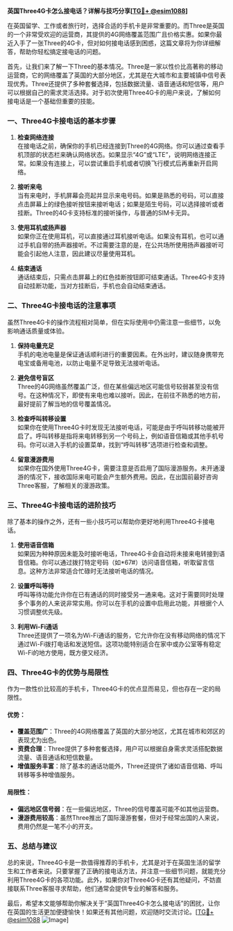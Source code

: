 **英国Three4G卡怎么接电话？详解与技巧分享[[TG💪+ @esim1088](https://t.me/s/esim1088)]**

在英国留学、工作或者旅行时，选择合适的手机卡是非常重要的。而Three是英国的一个非常受欢迎的运营商，其提供的4G网络覆盖范围广且价格实惠。如果你最近入手了一张Three的4G卡，但对如何接电话感到困惑，这篇文章将为你详细解答，帮助你轻松搞定接电话的问题。

首先，让我们来了解一下Three的基本情况。Three是一家以性价比高著称的移动运营商，它的网络覆盖了英国的大部分地区，尤其是在大城市和主要城镇中信号表现优秀。Three还提供了多种套餐选择，包括数据流量、语音通话和短信等，用户可以根据自己的需求灵活选择。对于初次使用Three4G卡的用户来说，了解如何接电话是一个基础但重要的技能。

### **一、Three4G卡接电话的基本步骤**

1. **检查网络连接**  
   在接电话之前，确保你的手机已经连接到Three的4G网络。你可以通过查看手机顶部的状态栏来确认网络状态。如果显示“4G”或“LTE”，说明网络连接正常。如果没有连接上，可以尝试重启手机或者切换飞行模式后再重新开启网络。

2. **接听来电**  
   当有来电时，手机屏幕会亮起并显示来电号码。如果是熟悉的号码，可以直接点击屏幕上的绿色接听按钮来接听电话；如果是陌生号码，可以选择接听或者挂断。Three的4G卡支持标准的接听操作，与普通的SIM卡无异。

3. **使用耳机或扬声器**  
   如果你正在使用耳机，可以直接通过耳机接听电话。如果没有耳机，也可以通过手机自带的扬声器接听。不过需要注意的是，在公共场所使用扬声器接听可能会引起他人注意，因此建议尽量使用耳机。

4. **结束通话**  
   通话结束后，只需点击屏幕上的红色挂断按钮即可结束通话。Three4G卡支持自动挂断功能，当对方挂断后，手机也会自动结束通话。

### **二、Three4G卡接电话的注意事项**

虽然Three4G卡的操作流程相对简单，但在实际使用中仍需注意一些细节，以免影响通话质量或体验。

1. **保持电量充足**  
   手机的电池电量是保证通话顺利进行的重要因素。在外出时，建议随身携带充电宝或备用电池，以防止电量不足导致无法接听电话。

2. **避免信号盲区**  
   Three的4G网络虽然覆盖广泛，但在某些偏远地区可能信号较弱甚至没有信号。在这种情况下，即使有来电也难以接听。因此，在前往不熟悉的地方前，最好提前了解当地的信号覆盖情况。

3. **检查呼叫转移设置**  
   如果你在使用Three4G卡时发现无法接听电话，可能是由于呼叫转移功能被开启了。呼叫转移是指将来电转移到另一个号码上，例如语音信箱或其他手机号码。你可以进入手机的设置菜单，找到“呼叫转移”选项进行检查和调整。

4. **留意漫游费用**  
   如果你在国外使用Three4G卡，需要注意是否启用了国际漫游服务。未开通漫游的情况下，接收国际来电可能会产生额外费用。因此，在出国前最好咨询Three客服，了解相关的漫游政策。

### **三、Three4G卡接电话的进阶技巧**

除了基本的操作之外，还有一些小技巧可以帮助你更好地利用Three4G卡接电话。

1. **使用语音信箱**  
   如果因为种种原因未能及时接听电话，Three4G卡会自动将未接来电转接到语音信箱。你可以通过拨打特定号码（如*67#）访问语音信箱，听取留言信息。这种方法非常适合忙碌时无法接听电话的情况。

2. **设置呼叫等待**  
   呼叫等待功能允许你在已有通话的同时接受另一通来电。这对于需要同时处理多个事务的人来说非常实用。你可以在手机的设置中启用此功能，并根据个人习惯调整优先级。

3. **利用Wi-Fi通话**  
   Three还提供了一项名为Wi-Fi通话的服务，它允许你在没有移动网络的情况下通过Wi-Fi拨打电话和发送短信。这项功能特别适合在家中或办公室等有稳定Wi-Fi的地方使用，既方便又经济。

### **四、Three4G卡的优势与局限性**

作为一款性价比较高的手机卡，Three4G卡的优点显而易见，但也存在一定的局限性。

#### **优势：**

- **覆盖范围广**：Three的4G网络覆盖了英国的大部分地区，尤其在城市和郊区的表现尤为出色。
- **资费合理**：Three提供了多种套餐选择，用户可以根据自身需求灵活搭配数据流量、语音通话和短信数量。
- **增值服务丰富**：除了基本的通话功能外，Three还提供了诸如语音信箱、呼叫转移等多种增值服务。

#### **局限性：**

- **偏远地区信号弱**：在一些偏远地区，Three的信号覆盖可能不如其他运营商。
- **漫游费用较高**：虽然Three推出了国际漫游套餐，但对于经常出国的人来说，费用仍然是一笔不小的开支。

### **五、总结与建议**

总的来说，Three4G卡是一款值得推荐的手机卡，尤其是对于在英国生活的留学生和工作者来说。只要掌握了正确的接电话方法，并注意一些细节问题，就能充分利用Three4G卡的各项功能。此外，如果你对Three4G卡还有其他疑问，不妨直接联系Three客服寻求帮助，他们通常会提供专业的解答和服务。

最后，希望本文能够帮助你解决关于“英国Three4G卡怎么接电话”的困扰，让你在英国的生活更加便捷愉快！如果还有其他问题，欢迎随时交流讨论。[[TG💪+ @esim1088](https://t.me/s/esim1088) ![Image](https://i.postimg.cc/4NQfJmqS/Snipaste-2025-05-13-00-14-12.png)]